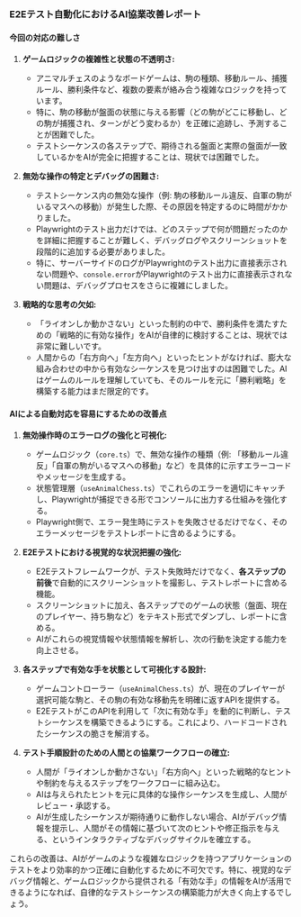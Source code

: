 ### E2Eテスト自動化におけるAI協業改善レポート

#### 今回の対応の難しさ

1.  **ゲームロジックの複雑性と状態の不透明さ:**
    *   アニマルチェスのようなボードゲームは、駒の種類、移動ルール、捕獲ルール、勝利条件など、複数の要素が絡み合う複雑なロジックを持っています。
    *   特に、駒の移動が盤面の状態に与える影響（どの駒がどこに移動し、どの駒が捕獲され、ターンがどう変わるか）を正確に追跡し、予測することが困難でした。
    *   テストシーケンスの各ステップで、期待される盤面と実際の盤面が一致しているかをAIが完全に把握することは、現状では困難でした。

2.  **無効な操作の特定とデバッグの困難さ:**
    *   テストシーケンス内の無効な操作（例: 駒の移動ルール違反、自軍の駒がいるマスへの移動）が発生した際、その原因を特定するのに時間がかかりました。
    *   Playwrightのテスト出力だけでは、どのステップで何が問題だったのかを詳細に把握することが難しく、デバッグログやスクリーンショットを段階的に追加する必要がありました。
    *   特に、サーバーサイドのログがPlaywrightのテスト出力に直接表示されない問題や、`console.error`がPlaywrightのテスト出力に直接表示されない問題は、デバッグプロセスをさらに複雑にしました。

3.  **戦略的な思考の欠如:**
    *   「ライオンしか動かさない」といった制約の中で、勝利条件を満たすための「戦略的に有効な操作」をAIが自律的に検討することは、現状では非常に難しいです。
    *   人間からの「右方向へ」「左方向へ」といったヒントがなければ、膨大な組み合わせの中から有効なシーケンスを見つけ出すのは困難でした。AIはゲームのルールを理解していても、そのルールを元に「勝利戦略」を構築する能力はまだ限定的です。

#### AIによる自動対応を容易にするための改善点

1.  **無効操作時のエラーログの強化と可視化:**
    *   ゲームロジック（`core.ts`）で、無効な操作の種類（例: 「移動ルール違反」「自軍の駒がいるマスへの移動」など）を具体的に示すエラーコードやメッセージを生成する。
    *   状態管理層（`useAnimalChess.ts`）でこれらのエラーを適切にキャッチし、Playwrightが捕捉できる形でコンソールに出力する仕組みを強化する。
    *   Playwright側で、エラー発生時にテストを失敗させるだけでなく、そのエラーメッセージをテストレポートに含めるようにする。

2.  **E2Eテストにおける視覚的な状況把握の強化:**
    *   E2Eテストフレームワークが、テスト失敗時だけでなく、**各ステップの前後**で自動的にスクリーンショットを撮影し、テストレポートに含める機能。
    *   スクリーンショットに加え、各ステップでのゲームの状態（盤面、現在のプレイヤー、持ち駒など）をテキスト形式でダンプし、レポートに含める。
    *   AIがこれらの視覚情報や状態情報を解析し、次の行動を決定する能力を向上させる。

3.  **各ステップで有効な手を状態として可視化する設計:**
    *   ゲームコントローラー（`useAnimalChess.ts`）が、現在のプレイヤーが選択可能な駒と、その駒の有効な移動先を明確に返すAPIを提供する。
    *   E2EテストがこのAPIを利用して「次に有効な手」を動的に判断し、テストシーケンスを構築できるようにする。これにより、ハードコードされたシーケンスの脆さを解消する。

4.  **テスト手順設計のための人間との協業ワークフローの確立:**
    *   人間が「ライオンしか動かさない」「右方向へ」といった戦略的なヒントや制約を与えるステップをワークフローに組み込む。
    *   AIは与えられたヒントを元に具体的な操作シーケンスを生成し、人間がレビュー・承認する。
    *   AIが生成したシーケンスが期待通りに動作しない場合、AIがデバッグ情報を提示し、人間がその情報に基づいて次のヒントや修正指示を与える、というインタラクティブなデバッグサイクルを確立する。

これらの改善は、AIがゲームのような複雑なロジックを持つアプリケーションのテストをより効率的かつ正確に自動化するために不可欠です。特に、視覚的なデバッグ情報と、ゲームロジックから提供される「有効な手」の情報をAIが活用できるようになれば、自律的なテストシーケンスの構築能力が大きく向上するでしょう。
